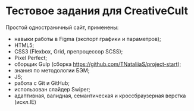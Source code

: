 # Тестовое задания для CreativeCult

Простой одностраничный сайт, применены:

- навыки работы в Figma (экспорт графики и параметров);
- HTML5;
- CSS3 (Flexbox, Grid, препроцессор SCSS);
- Pixel Perfect;
- сборщик Gulp (сборка https://github.com/TNataliiaS/project-start);
- знания по методологии БЭМ;
- JS;
- работа с Git и GitHub;
- использован слайдер Swiper;
- адаптивная, валидная, семантическая и кроссбраузерная верстка (искл.IE)
